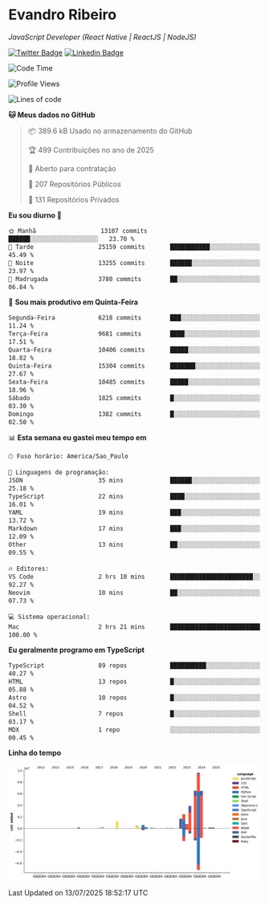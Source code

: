 # Evandro **Ribeiro**

*JavaScript Developer (React Native | ReactJS | NodeJS)*

[![Twitter Badge](https://img.shields.io/badge/-@ribeiroevandro-201B2D?style=flat-square&labelColor=201B2D&logo=twitter&logoColor=white&link=https://twitter.com/ribeiroevandro)](https://twitter.com/ribeiroevandro) 
[![Linkedin Badge](https://img.shields.io/badge/-Evandro%20Ribeiro-201B2D?style=flat-square&logo=Linkedin&logoColor=white&link=https://www.linkedin.com/in/ribeiroevandro)](https://www.linkedin.com/in/ribeiroevandro) 


<!--START_SECTION:waka-->
![Code Time](http://img.shields.io/badge/Code%20Time-4%2C588%20hrs%2049%20mins-blue)

![Profile Views](http://img.shields.io/badge/Visualizac%C3%B5es%20do%20perfil-0-blue)

![Lines of code](https://img.shields.io/badge/Desde%20o%20Hello%20World%20eu%20escrevi-34.8%20million%20linhas%20de%20c%C3%B3digo-blue)

**🐱 Meus dados no GitHub** 

> 📦 389.6 kB Usado no armazenamento do GitHub 
 > 
> 🏆 499 Contribuições no ano de 2025
 > 
> 💼 Aberto para contratação
 > 
> 📜 207 Repositórios Públicos 
 > 
> 🔑 131 Repositórios Privados 
 > 
**Eu sou diurno 🐤** 

```text
🌞 Manhã                  13107 commits       ██████░░░░░░░░░░░░░░░░░░░   23.70 % 
🌆 Tarde                  25159 commits       ███████████░░░░░░░░░░░░░░   45.49 % 
🌃 Noite                  13255 commits       ██████░░░░░░░░░░░░░░░░░░░   23.97 % 
🌙 Madrugada              3780 commits        ██░░░░░░░░░░░░░░░░░░░░░░░   06.84 % 
```
📅 **Sou mais produtivo em Quinta-Feira** 

```text
Segunda-Feira            6218 commits        ███░░░░░░░░░░░░░░░░░░░░░░   11.24 % 
Terça-Feira              9681 commits        ████░░░░░░░░░░░░░░░░░░░░░   17.51 % 
Quarta-Feira             10406 commits       █████░░░░░░░░░░░░░░░░░░░░   18.82 % 
Quinta-Feira             15304 commits       ███████░░░░░░░░░░░░░░░░░░   27.67 % 
Sexta-Feira              10485 commits       █████░░░░░░░░░░░░░░░░░░░░   18.96 % 
Sábado                   1825 commits        █░░░░░░░░░░░░░░░░░░░░░░░░   03.30 % 
Domingo                  1382 commits        █░░░░░░░░░░░░░░░░░░░░░░░░   02.50 % 
```


📊 **Esta semana eu gastei meu tempo em** 

```text
🕑︎ Fuso horário: America/Sao_Paulo

💬 Linguagens de programação: 
JSON                     35 mins             ██████░░░░░░░░░░░░░░░░░░░   25.18 % 
TypeScript               22 mins             ████░░░░░░░░░░░░░░░░░░░░░   16.01 % 
YAML                     19 mins             ███░░░░░░░░░░░░░░░░░░░░░░   13.72 % 
Markdown                 17 mins             ███░░░░░░░░░░░░░░░░░░░░░░   12.09 % 
Other                    13 mins             ██░░░░░░░░░░░░░░░░░░░░░░░   09.55 % 

🔥 Editores: 
VS Code                  2 hrs 10 mins       ███████████████████████░░   92.27 % 
Neovim                   10 mins             ██░░░░░░░░░░░░░░░░░░░░░░░   07.73 % 

💻 Sistema operacional: 
Mac                      2 hrs 21 mins       █████████████████████████   100.00 % 
```

**Eu geralmente programo em TypeScript** 

```text
TypeScript               89 repos            ██████████░░░░░░░░░░░░░░░   40.27 % 
HTML                     13 repos            █░░░░░░░░░░░░░░░░░░░░░░░░   05.88 % 
Astro                    10 repos            █░░░░░░░░░░░░░░░░░░░░░░░░   04.52 % 
Shell                    7 repos             █░░░░░░░░░░░░░░░░░░░░░░░░   03.17 % 
MDX                      1 repo              ░░░░░░░░░░░░░░░░░░░░░░░░░   00.45 % 
```



**Linha do tempo**

![Lines of Code chart](https://raw.githubusercontent.com/ribeiroevandro/ribeiroevandro/main/assets/bar_graph.png)


 Last Updated on 13/07/2025 18:52:17 UTC
<!--END_SECTION:waka-->
